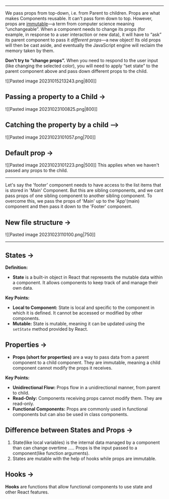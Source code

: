 - - -
We pass props from top-down, i.e. from Parent to children. Props are what makes Components reusable. It can't pass form down to top.
However, props are [immutable](https://en.wikipedia.org/wiki/Immutable_object)—a term from computer science meaning “unchangeable”. When a component needs to change its props (for example, in response to a user interaction or new data), it will have to “ask” its parent component to pass it _different props_—a new object! Its old props will then be cast aside, and eventually the JavaScript engine will reclaim the memory taken by them.

**Don’t try to “change props”.** When you need to respond to the user input (like changing the selected color), you will need to apply “set state” to the parent component above and pass down different props to the child. 

![[Pasted image 20231015213243.png|800]]

## Passing a property to a Child ->

![[Pasted image 20231023100825.png|800]]
## Catching the property by a child -->

![[Pasted image 20231023101057.png|700]]

## Default prop ->

![[Pasted image 20231023101223.png|500]]
This applies when we haven't passed any props to the child.
- - - 
Let's say the 'footer' component needs to have access to the list items that is stored in 'Main' Component. But this are sibling components, and we cant pass props of one sibling component to another sibling component.
To overcome this, we pass the props of 'Main' up to the 'App'(main) component and then pass it down to the 'Footer' component.

## New file structure ->
![[Pasted image 20231023110100.png|750]]


- - -
## States ->
**Definition:**

- **State** is a built-in object in React that represents the mutable data within a component. It allows components to keep track of and manage their own data.

**Key Points:**

- **Local to Component:** State is local and specific to the component in which it is defined. It cannot be accessed or modified by other components.
- **Mutable:** State is mutable, meaning it can be updated using the `setState` method provided by React.
## Properties ->
- **Props (short for properties)** are a way to pass data from a parent component to a child component. They are immutable, meaning a child component cannot modify the props it receives.

**Key Points:**

- **Unidirectional Flow:** Props flow in a unidirectional manner, from parent to child.
- **Read-Only:** Components receiving props cannot modify them. They are read-only.
- **Functional Components:** Props are commonly used in functional components but can also be used in class components.

## Difference between States and Props ->
1. State(like local variables) is the internal data managed by a component than can change overtime ..... Props is the input passed to a component(like function arguments).
2. States are mutable with the help of hooks while props are immutable. 

## Hooks ->
**Hooks** are functions that allow functional components to use state and other React features.